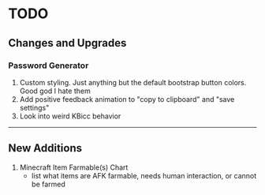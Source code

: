 # TODO

## Changes and Upgrades

### Password Generator

1. Custom styling. Just anything but the default bootstrap button colors. Good god I hate them
2. Add positive feedback animation to "copy to clipboard" and "save settings"
3. Look into weird KBicc behavior

---

## New Additions

1. Minecraft Item Farmable(s) Chart
   - list what items are AFK farmable, needs human interaction, or cannot be farmed
